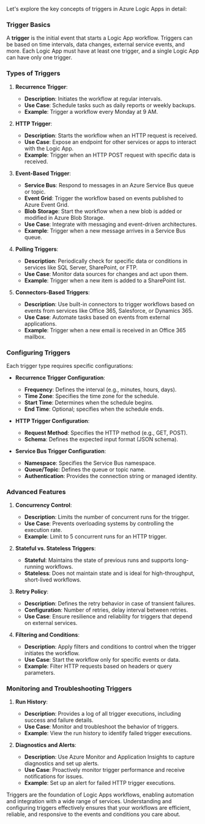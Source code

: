 Let's explore the key concepts of triggers in Azure Logic Apps in detail:

### Trigger Basics

A **trigger** is the initial event that starts a Logic App workflow. Triggers can be based on time intervals, data changes, external service events, and more. Each Logic App must have at least one trigger, and a single Logic App can have only one trigger.

### Types of Triggers

1. **Recurrence Trigger**:

   - **Description**: Initiates the workflow at regular intervals.
   - **Use Case**: Schedule tasks such as daily reports or weekly backups.
   - **Example**: Trigger a workflow every Monday at 9 AM.

2. **HTTP Trigger**:

   - **Description**: Starts the workflow when an HTTP request is received.
   - **Use Case**: Expose an endpoint for other services or apps to interact with the Logic App.
   - **Example**: Trigger when an HTTP POST request with specific data is received.

3. **Event-Based Trigger**:

   - **Service Bus**: Respond to messages in an Azure Service Bus queue or topic.
   - **Event Grid**: Trigger the workflow based on events published to Azure Event Grid.
   - **Blob Storage**: Start the workflow when a new blob is added or modified in Azure Blob Storage.
   - **Use Case**: Integrate with messaging and event-driven architectures.
   - **Example**: Trigger when a new message arrives in a Service Bus queue.

4. **Polling Triggers**:

   - **Description**: Periodically check for specific data or conditions in services like SQL Server, SharePoint, or FTP.
   - **Use Case**: Monitor data sources for changes and act upon them.
   - **Example**: Trigger when a new item is added to a SharePoint list.

5. **Connectors-Based Triggers**:
   - **Description**: Use built-in connectors to trigger workflows based on events from services like Office 365, Salesforce, or Dynamics 365.
   - **Use Case**: Automate tasks based on events from external applications.
   - **Example**: Trigger when a new email is received in an Office 365 mailbox.

### Configuring Triggers

Each trigger type requires specific configurations:

- **Recurrence Trigger Configuration**:

  - **Frequency**: Defines the interval (e.g., minutes, hours, days).
  - **Time Zone**: Specifies the time zone for the schedule.
  - **Start Time**: Determines when the schedule begins.
  - **End Time**: Optional; specifies when the schedule ends.

- **HTTP Trigger Configuration**:

  - **Request Method**: Specifies the HTTP method (e.g., GET, POST).
  - **Schema**: Defines the expected input format (JSON schema).

- **Service Bus Trigger Configuration**:
  - **Namespace**: Specifies the Service Bus namespace.
  - **Queue/Topic**: Defines the queue or topic name.
  - **Authentication**: Provides the connection string or managed identity.

### Advanced Features

1. **Concurrency Control**:

   - **Description**: Limits the number of concurrent runs for the trigger.
   - **Use Case**: Prevents overloading systems by controlling the execution rate.
   - **Example**: Limit to 5 concurrent runs for an HTTP trigger.

2. **Stateful vs. Stateless Triggers**:

   - **Stateful**: Maintains the state of previous runs and supports long-running workflows.
   - **Stateless**: Does not maintain state and is ideal for high-throughput, short-lived workflows.

3. **Retry Policy**:

   - **Description**: Defines the retry behavior in case of transient failures.
   - **Configuration**: Number of retries, delay interval between retries.
   - **Use Case**: Ensure resilience and reliability for triggers that depend on external services.

4. **Filtering and Conditions**:
   - **Description**: Apply filters and conditions to control when the trigger initiates the workflow.
   - **Use Case**: Start the workflow only for specific events or data.
   - **Example**: Filter HTTP requests based on headers or query parameters.

### Monitoring and Troubleshooting Triggers

1. **Run History**:

   - **Description**: Provides a log of all trigger executions, including success and failure details.
   - **Use Case**: Monitor and troubleshoot the behavior of triggers.
   - **Example**: View the run history to identify failed trigger executions.

2. **Diagnostics and Alerts**:
   - **Description**: Use Azure Monitor and Application Insights to capture diagnostics and set up alerts.
   - **Use Case**: Proactively monitor trigger performance and receive notifications for issues.
   - **Example**: Set up an alert for failed HTTP trigger executions.

Triggers are the foundation of Logic Apps workflows, enabling automation and integration with a wide range of services. Understanding and configuring triggers effectively ensures that your workflows are efficient, reliable, and responsive to the events and conditions you care about.
